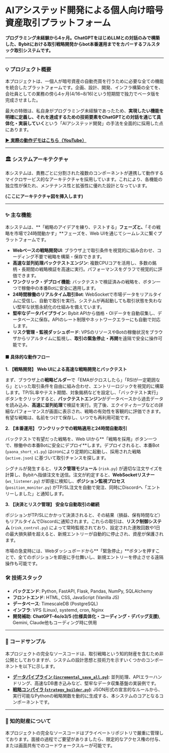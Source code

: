 # AIアシステッド開発による個人向け暗号資産取引プラットフォーム

**プログラミング未経験から4ヶ月。ChatGPTをはじめLLMとの対話のみで構築した、Bybitにおける取引戦略開発からbot本番運用までをカバーするフルスタック取引システムです。**

---

### 💡 プロジェクト概要

本プロジェクトは、一個人が暗号資産の自動売買を行うために必要な全ての機能を統合したプラットフォームです。企画、設計、開発、インフラ構築の全てを、会社員としての業務の傍ら4ヶ月(4/16~8/16)という短期間で独力でベータ版を完成させました。

最大の特徴は、私自身がプログラミング未経験であったため、**実現したい機能を明確に定義し、それを達成するための技術要素をChatGPTとの対話を通じて具体化・実装していく**という「AIアシステッド開発」の手法を全面的に採用した点にあります。

**[▶️ 実際の動作デモはこちら（YouTube）](ここにデモ動画のURLを挿入)**

---

### 🏛️ システムアーキテクチャ

本システムは、責務ごとに分割された複数のコンポーネントが連携して動作するマイクロサービス的なアーキテクチャを採用しています。これにより、各機能の独立性が保たれ、メンテナンス性と拡張性に優れた設計となっています。

**(ここにアーキテクチャ図を挿入します)**

---

### ✨ 主な機能

本システムは、**「戦略のアイデアを練り、テストする」**フェーズと、**「その戦略を市場で24時間動かす」**フェーズを、Web UIを通じてシームレスに繋ぐプラットフォームです。

*   **Webベースの戦略開発UI**: ブラウザ上で取引条件を視覚的に組み合わせ、コーディング不要で戦略を構築・保存できます。
*   **高速な並列処理バックテストエンジン**: 複数CPUコアを活用し、多数の銘柄・長期間の戦略検証を高速に実行。パフォーマンスをグラフで視覚的に評価できます。
*   **ワンクリック・デプロイ機能**: バックテストで検証済みの戦略を、ボタン一つで稼働中の本番Botに安全に適用します。
*   **24時間稼働のリアルタイム取引Bot**: WebSocketで市場データをリアルタイムに受信し、自動で取引を実行。システムが再起動しても取引状態を失わない堅牢な状態永続化の仕組みを備えています。
*   **堅牢なデータパイプライン**: Bybit APIから価格・OIデータを自動収集し、データベースに保存。APIのレート制限やネットワークエラーにも自動で対応します。
*   **リスク管理・監視ダッシュボード**: VPSのリソースやBotの稼働状況をブラウザからリアルタイムに監視し、**取引の緊急停止・再開**を遠隔で安全に操作可能です。

#### ■ 具体的な動作フロー

**1. 【戦略開発】 Web UIによる高速な戦略開発とバックテスト**

まず、ブラウザ上の**戦略ビルダー**で「EMAがクロスしたら」「RSIが一定範囲なら」といった取引条件を自由に組み合わせ、エントリーロジックを視覚的に構築します。TP/SL率やテスト期間、対象銘柄などを設定し、「バックテスト実行」ボタンをクリックすると、**バックテストエンジン**がデータベースから過去データを読み込み、**高速に並列処理**で検証を実行。完了後、エクイティカーブなどの詳細なパフォーマンスが画面に表示され、戦略の有効性を客観的に評価できます。有望な戦略は、名前をつけて保存し、いつでも再利用可能です。

**2. 【本番運用】 ワンクリックでの戦略適用と24時間自動取引**

バックテストで有望だった戦略を、Web UIから**「戦略を採用」ボタン一つで、稼働中の本番Botに安全にデプロイ**します。デプロイされると、本番Bot (`yaona_short_v1.py`) はcronにより定期的に起動し、採用された戦略 (`active.json`) に基づいて取引チャンスを探します。

シグナルが発生すると、**リスク管理モジュール** (`risk.py`) が適切な注文サイズを計算し、Bybitへ指値注文を送信。注文が約定すると、**WebSocketリスナー** (`ws_listener.py`) が即座に検知し、**ポジション監視プロセス** (`position_monitor.py`) がTP/SL注文を自動で発注、同時にDiscordへ「エントリーしました」と通知します。

**3. 【決済とリスク管理】 安全な自動取引の継続**

ポジションがTP/SLにかかって決済されると、その結果（損益、保有時間など）もリアルタイムでDiscordに通知されます。これらの取引は、**リスク制御システム** (`risk_control.py`) によって常時監視されており、設定された連敗回数や1日の最大損失額を超えると、新規エントリーが自動的に停止され、資産が保護されます。

市場の急変時には、Webダッシュボードから**「緊急停止」**ボタンを押すことで、全てのポジションを即座に手仕舞いし、新規エントリーを停止させる遠隔操作も可能です。


### 🛠️ 技術スタック

-   **バックエンド**: Python, FastAPI, Flask, Pandas, NumPy, SQLAlchemy
-   **フロントエンド**: HTML, CSS, JavaScript (Vanilla JS)
-   **データベース**: TimescaleDB (PostgreSQL)
-   **インフラ**: VPS (Linux), systemd, cron, Nginx
-   **開発補助**: **ChatGPT-4o/o3/5  (仕様具体化・コーディング・デバッグ支援)**, Gemini, Claude他もコーディング時に併用

---

### 📁 コードサンプル

本プロジェクトの完全なソースコードは、取引戦略という知的財産を含むため非公開としておりますが、システムの設計思想と技術力を示すいくつかのコンポーネントを以下に示します。

-   **[データパイプライン (`incremental_save_all.py`)](./samples/incremental_save_all.py)**: 並列処理、APIエラーハンドリング、高速なDB書き込みなど、堅牢なデータ収集基盤の実装例です。
-   **[戦略コンパイラ (`strategy_builder.py`)](./samples/strategy_builder.py)**: JSON形式の宣言的なルールから、実行可能なPythonの戦略関数を動的に生成する、本システムのコアとなるコンポーネントです。

---

### 🔐 知的財産について

本プロジェクトの完全なソースコードはプライベートリポジトリで厳重に管理しております。面接の過程でご要望がありましたら、限定的なアクセス権の付与、または画面共有でのコードウォークスルーが可能です。
